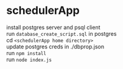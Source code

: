 # schedulerApp

install postgres server and psql client <br />
run `database_create_script.sql` in postgres <br />
cd `<schedulerApp home directory>` <br />
update postgres creds in ./dbprop.json <br />
run `npm install` <br />
run `node index.js` <br />
